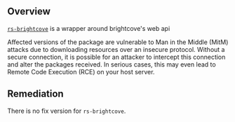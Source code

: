 ## Overview
[`rs-brightcove`](https://www.npmjs.com/package/rs-brightcove) is a wrapper around brightcove's web api

Affected versions of the package are vulnerable to Man in the Middle (MitM) attacks due to downloading resources over an insecure protocol. Without a secure connection, it is possible for an attacker to intercept this connection and alter the packages received. In serious cases, this may even lead to Remote Code Execution (RCE) on your host server.

## Remediation
There is no fix version for `rs-brightcove`.
